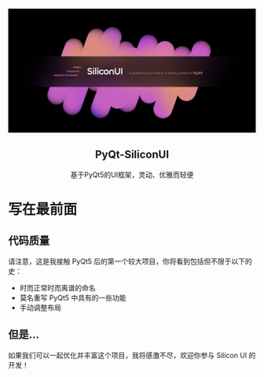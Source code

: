 
<p align="center">  
  
  <a href="#">
    <img src="https://github.com/ChinaIceF/PyQt-SiliconUI/blob/main/assets/readme/silicon_main.png?raw=true" alt="Logo"  >
  </a>
  
  <h2 align="center">PyQt-SiliconUI</h2>
  <p align="center">基于PyQt5的UI框架，灵动、优雅而轻便</p>
  
</p>   

# 写在最前面
## 代码质量
请注意，这是我接触 PyQt5 后的第一个较大项目，你将看到包括但不限于以下的史：  
* 时而正常时而离谱的命名
* 莫名重写 PyQt5 中具有的一些功能
* 手动调整布局

## 但是...
如果我们可以一起优化并丰富这个项目，我将感激不尽，欢迎你参与 Silicon UI 的开发！  


